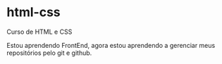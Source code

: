 # html-css
 Curso de HTML e CSS

 Estou aprendendo FrontEnd, agora estou aprendendo a gerenciar meus repositórios pelo git e github.
 
